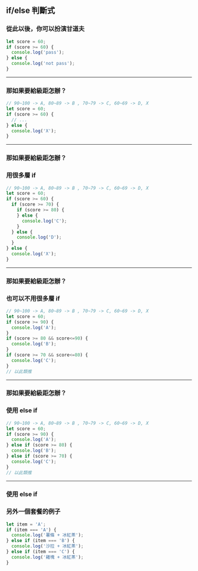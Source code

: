 ## if/else 判斷式
### 從此以後，你可以扮演甘道夫

```javascript
let score = 60;
if (score >= 60) {
  console.log('pass');
} else {
  console.log('not pass');
}
```

---

### 那如果要給級距怎辦？

```javascript
// 90~100 -> A, 80~89 -> B , 70~79 -> C, 60~69 -> D, X
let score = 60;
if (score >= 60) {
  // ...
} else {
  console.log('X');
}
```

---

### 那如果要給級距怎辦？
### 用很多層 if 

```javascript
// 90~100 -> A, 80~89 -> B , 70~79 -> C, 60~69 -> D, X
let score = 60;
if (score >= 60) {
  if (score >= 70) {
    if (score >= 80) {
    } else {
      console.log('C');    
    }
  } else {
    console.log('D');  
  }
} else {
  console.log('X');
}
```

---

### 那如果要給級距怎辦？
### 也可以不用很多層 if 

```javascript
// 90~100 -> A, 80~89 -> B , 70~79 -> C, 60~69 -> D, X
let score = 60;
if (score >= 90) {
  console.log('A');
} 
if (score >= 80 && score<=90) {
  console.log('B');
}
if (score >= 70 && score<=80) {
  console.log('C');
}
// 以此類推
```

---

### 那如果要給級距怎辦？
### 使用 else if

```javascript
// 90~100 -> A, 80~89 -> B , 70~79 -> C, 60~69 -> D, X
let score = 60;
if (score >= 90) {
  console.log('A');
} else if (score >= 80) {
  console.log('B');
} else if (score >= 70) {
  console.log('C');
}
// 以此類推
```

---

### 使用 else if
### 另外一個套餐的例子

```javascript
let item = 'A';
if (item === 'A') {
  console.log('薯條 + 冰紅茶');
} else if (item === 'B') {
  console.log('沙拉 + 冰紅茶');
} else if (item === 'C') {
  console.log('雞塊 + 冰紅茶');
}
```


